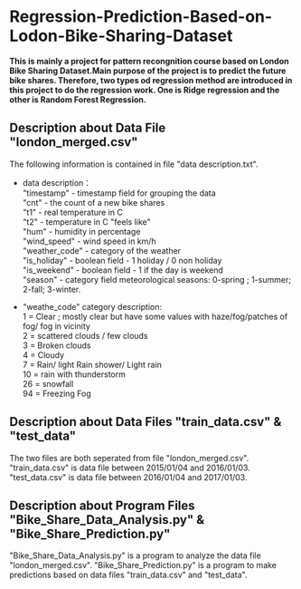 # Regression-Prediction-Based-on-Lodon-Bike-Sharing-Dataset

**This is mainly a project for pattern recongnition course based on London Bike Sharing Dataset.Main purpose of the project is to predict the future bike shares. Therefore, two types od regression method are introduced in this project to do the regression work. One is Ridge regression and the other is Random Forest Regression.<br>**

## Description about Data File "london_merged.csv"
The following information is contained in file "data description.txt".
* data description：<br>
"timestamp" - timestamp field for grouping the data <br>
"cnt" - the count of a new bike shares<br>
"t1" - real temperature in C<br>
"t2" - temperature in C "feels like"<br>
"hum" - humidity in percentage <br>
"wind_speed" - wind speed in km/h<br>
"weather_code" - category of the weather<br>
"is_holiday" - boolean field - 1 holiday / 0 non holiday<br> 
"is_weekend" - boolean field - 1 if the day is weekend <br>
"season" - category field meteorological seasons: 0-spring ; 1-summer; 2-fall; 3-winter.<br>

* "weathe_code" category description:<br> 
1 = Clear ; mostly clear but have some values with haze/fog/patches of fog/ fog in vicinity<br> 
2 = scattered clouds / few clouds<br> 
3 = Broken clouds<br> 
4 = Cloudy<br>
7 = Rain/ light Rain shower/ Light rain<br>
10 = rain with thunderstorm<br> 
26 = snowfall<br> 
94 = Freezing Fog<br>

## Description about Data Files "train_data.csv" & "test_data"
The two files are both seperated from file "london_merged.csv".
"train_data.csv" is data file between 2015/01/04 and 2016/01/03.
"test_data.csv" is data file between 2016/01/04 and 2017/01/03.

## Description about Program Files "Bike_Share_Data_Analysis.py" & "Bike_Share_Prediction.py"
"Bike_Share_Data_Analysis.py" is a program to analyze the data file "london_merged.csv".
"Bike_Share_Prediction.py" is a program to make predictions based on data files "train_data.csv" and "test_data".
